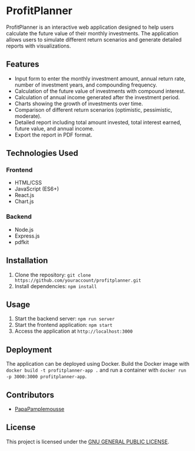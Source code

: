 # ProfitPlanner

ProfitPlanner is an interactive web application designed to help users calculate the future value of their monthly investments. The application allows users to simulate different return scenarios and generate detailed reports with visualizations.

## Features

- Input form to enter the monthly investment amount, annual return rate, number of investment years, and compounding frequency.
- Calculation of the future value of investments with compound interest.
- Calculation of annual income generated after the investment period.
- Charts showing the growth of investments over time.
- Comparison of different return scenarios (optimistic, pessimistic, moderate).
- Detailed report including total amount invested, total interest earned, future value, and annual income.
- Export the report in PDF format.

## Technologies Used

### Frontend

- HTML/CSS
- JavaScript (ES6+)
- React.js
- Chart.js

### Backend

- Node.js
- Express.js
- pdfkit

## Installation

1. Clone the repository: `git clone https://github.com/youraccount/profitplanner.git`
2. Install dependencies: `npm install`

## Usage

1. Start the backend server: `npm run server`
2. Start the frontend application: `npm start`
3. Access the application at `http://localhost:3000`

## Deployment

The application can be deployed using Docker. Build the Docker image with `docker build -t profitplanner-app .` and run a container with `docker run -p 3000:3000 profitplanner-app`.

## Contributors

- [PapaPamplemousse](https://github.com/PapaPamplemousse)

## License

This project is licensed under the [GNU GENERAL PUBLIC LICENSE](LICENSE).